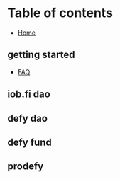 # Table of contents

* [Home](README.md)

## getting started

* [FAQ](getting-started/faq.md)

## iob.fi dao

## defy dao

## defy fund

## prodefy

